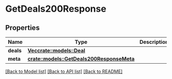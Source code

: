 # GetDeals200Response

## Properties

Name | Type | Description | Notes
------------ | ------------- | ------------- | -------------
**deals** | [**Vec<crate::models::Deal>**](deal.md) |  | 
**meta** | [**crate::models::GetDeals200ResponseMeta**](get_deals_200_response_meta.md) |  | 

[[Back to Model list]](../README.md#documentation-for-models) [[Back to API list]](../README.md#documentation-for-api-endpoints) [[Back to README]](../README.md)


